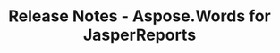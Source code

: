 ﻿---
title: Release Notes - Aspose.Words for JasperReports
articleTitle: Release Notes
linktitle: Release Notes
description: "Aspose.Words for JasperReports Release Notes – the latest updates and fixes."
type: docs
weight: 20
url: /jasperreports/release-notes/
---


